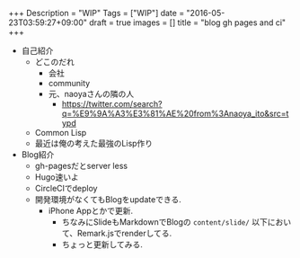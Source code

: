 +++
Description = "WIP"
Tags = ["WIP"]
date = "2016-05-23T03:59:27+09:00"
draft = true
images = []
title = "blog gh pages and ci"
+++

- 自己紹介
  - どこのだれ
    - 会社
    - community
    - 元、naoyaさんの隣の人
      - https://twitter.com/search?q=%E9%9A%A3%E3%81%AE%20from%3Anaoya_ito&src=typd
  - Common Lisp
  - 最近は俺の考えた最強のLisp作り
- Blog紹介
  - gh-pagesだとserver less
  - Hugo速いよ
  - CircleCIでdeploy
  - 開発環境がなくてもBlogをupdateできる.
    - iPhone Appとかで更新.
      - ちなみにSlideもMarkdownでBlogの `content/slide/` 以下において、Remark.jsでrenderしてる.
      - ちょっと更新してみる.
